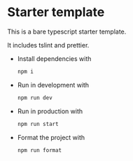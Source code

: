 # Starter template

This is a bare typescript starter template.

It includes tslint and prettier.

- Install dependencies with 
    ```bash
    npm i
    ```

- Run in development with

    ```bash
    npm run dev
    ```
- Run in production with
    ```bash
    npm run start
    ```

- Format the project with
    ```bash
    npm run format
    ```